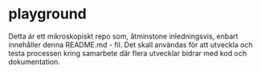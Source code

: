 # playground
Detta är ett mikroskopiskt repo som, åtminstone inledningsvis, enbart innehåller denna README.md - fil.
Det skall användas för att utveckla och testa processen kring samarbete där flera utvecklar bidrar med kod och dokumentation. 
